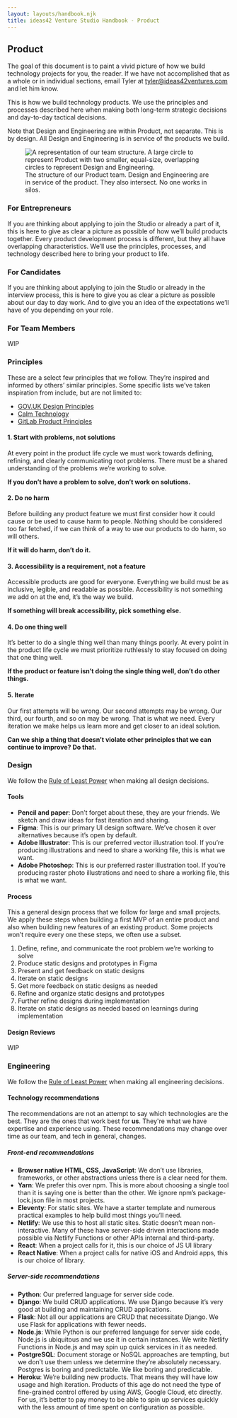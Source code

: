 ```yaml
---
layout: layouts/handbook.njk
title: ideas42 Venture Studio Handbook - Product
---
```


## Product

The goal of this document is to paint a vivid picture of how we build technology projects for you, the reader. If we have not accomplished that as a whole or in individual sections, email Tyler at [tyler@ideas42ventures.com](mailto:tyler@ideas42ventures.com) and let him know.

This is how we build technology products. We use the principles and processes described here when making both long-term strategic decisions and day-to-day tactical decisions.

Note that Design and Engineering are within Product, not separate. This is by design. All Design and Engineering is in service of the products we build.

<figure>
  <img src="/images/handbook/team-structure-graphic.svg" alt="A representation of our team structure. A large circle to represent Product with two smaller, equal-size, overlapping circles to represent Design and Engineering.">
  <figcaption>The structure of our Product team. Design and Engineering are in service of the product. They also intersect. No one works in silos.</figcaption>
</figure>

### For Entrepreneurs

If you are thinking about applying to join the Studio or already a part of it, this is here to give as clear a picture as possible of how we’ll build products together. Every product development process is different, but they all have overlapping characteristics. We’ll use the principles, processes, and technology described here to bring your product to life.

### For Candidates

If you are thinking about applying to join the Studio or already in the interview process, this is here to give you as clear a picture as possible about our day to day work. And to give you an idea of the expectations we’ll have of you depending on your role.

### For Team Members

WIP

### Principles

These are a select few principles that we follow. They’re inspired and informed by others’ similar principles. Some specific lists we’ve taken inspiration from include, but are not limited to:

- [GOV.UK Design Principles](https://www.gov.uk/guidance/government-design-principles)
- [Calm Technology](https://calmtech.com)
- [GitLab Product Principles](https://about.gitlab.com/handbook/product/product-principles/#our-product-principles)

#### 1. Start with problems, not solutions

At every point in the product life cycle we must work towards defining, refining, and clearly communicating root problems. There must be a shared understanding of the problems we’re working to solve.

**If you don’t have a problem to solve, don’t work on solutions.**

#### 2. Do no harm

Before building any product feature we must first consider how it could cause or be used to cause harm to people. Nothing should be considered too far fetched, if we can think of a way to use our products to do harm, so will others.

**If it will do harm, don’t do it.**

#### 3. Accessibility is a requirement, not a feature

Accessible products are good for everyone. Everything we build must be as inclusive, legible, and readable as possible. Accessibility is not something we add on at the end, it’s the way we build.

**If something will break accessibility, pick something else.**

#### 4. Do one thing well

It’s better to do a single thing well than many things poorly. At every point in the product life cycle we must prioritize ruthlessly to stay focused on doing that one thing well.

**If the product or feature isn’t doing the single thing well, don’t do other things.**

#### 5. Iterate

Our first attempts will be wrong. Our second attempts may be wrong. Our third, our fourth, and so on may be wrong. That is what we need. Every iteration we make helps us learn more and get closer to an ideal solution.

**Can we ship a thing that doesn’t violate other principles that we can continue to improve? Do that.**

### Design

We follow the [Rule of Least Power](https://www.w3.org/2001/tag/doc/leastPower.html) when making all design decisions.

#### Tools

- **Pencil and paper**: Don’t forget about these, they are your friends. We sketch and draw ideas for fast iteration and sharing.
- **Figma**: This is our primary UI design software. We’ve chosen it over alternatives because it’s open by default.
- **Adobe Illustrator**: This is our preferred vector illustration tool. If you’re producing illustrations and need to share a working file, this is what we want.
- **Adobe Photoshop**: This is our preferred raster illustration tool. If you’re producing raster photo illustrations and need to share a working file, this is what we want.

#### Process

This a general design process that we follow for large and small projects. We apply these steps when building a first MVP of an entire product and also when building new features of an existing product. Some projects won’t require every one these steps, we often use a subset.

1. Define, refine, and communicate the root problem we’re working to solve
1. Produce static designs and prototypes in Figma
1. Present and get feedback on static designs
1. Iterate on static designs
1. Get more feedback on static designs as needed
1. Refine and organize static designs and prototypes
1. Further refine designs during implementation
1. Iterate on static designs as needed based on learnings during implementation

#### Design Reviews

WIP

### Engineering

We follow the [Rule of Least Power](https://www.w3.org/2001/tag/doc/leastPower.html) when making all engineering decisions.

#### Technology recommendations

The recommendations are not an attempt to say which technologies are the best. They are the ones that work best for **us**. They're what we have expertise and experience using. These recommendations may change over time as our team, and tech in general, changes.

##### Front-end recommendations

- **Browser native HTML, CSS, JavaScript**: We don’t use libraries, frameworks, or other abstractions unless there is a clear need for them.
- **Yarn**: We prefer this over npm. This is more about choosing a single tool than it is saying one is better than the other. We ignore npm’s package-lock.json file in most projects.
- **Eleventy**: For static sites. We have a starter template and numerous practical examples to help build most things you’ll need.
- **Netlify**: We use this to host all static sites. Static doesn’t mean non-interactive. Many of these have server-side driven interactions made possible via Netlify Functions or other APIs internal and third-party.
- **React**: When a project calls for it, this is our choice of JS UI library
- **React Native**: When a project calls for native iOS and Android apps, this is our choice of library.

##### Server-side recommendations

- **Python**: Our preferred language for server side code.
- **Django**: We build CRUD applications. We use Django because it’s very good at building and maintaining CRUD applications.
- **Flask**: Not all our applications are CRUD that necessitate Django. We use Flask for applications with fewer needs.
- **Node.js**: While Python is our preferred language for server side code, Node.js is ubiquitous and we use it in certain instances. We write Netlify Functions in Node.js and may spin up quick services in it as needed.
- **PostgreSQL**: Document storage or NoSQL approaches are tempting, but we don’t use them unless we determine they’re absolutely necessary. Postgres is boring and predictable. We like boring and predictable.
- **Heroku**: We’re building new products. That means they will have low usage and high iteration. Products of this age do not need the type of fine-grained control offered by using AWS, Google Cloud, etc directly. For us, it’s better to pay money to be able to spin up services quickly with the less amount of time spent on configuration as possible.
